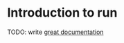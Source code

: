 # Introduction to run

TODO: write [great documentation](http://jacobian.org/writing/what-to-write/)
